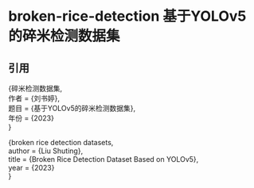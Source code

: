 # broken-rice-detection 基于YOLOv5的碎米检测数据集




## 引用  
  
>  
{碎米检测数据集,  
作者 = {刘书婷},  
题目 = {基于YOLOv5的碎米检测数据集},  
年份 = {2023}  
}  
>    
   
>  
{broken rice detection datasets,  
author      = {Liu Shuting},  
title       = {Broken Rice Detection Dataset Based on YOLOv5},  
year        = {2023}  
}  
>
 
